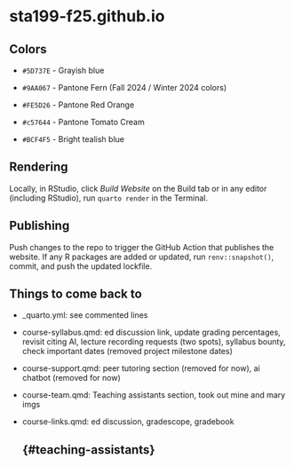 # sta199-f25.github.io

## Colors

-   `#5D737E` - Grayish blue

-   `#9AA067` - Pantone Fern (Fall 2024 / Winter 2024 colors)

-   `#FE5D26` - Pantone Red Orange

-   `#c57644` - Pantone Tomato Cream

-   `#BCF4F5` - Bright tealish blue

## Rendering

Locally, in RStudio, click *Build Website* on the Build tab or in any editor (including RStudio), run `quarto render` in the Terminal.

## Publishing

Push changes to the repo to trigger the GitHub Action that publishes the website. If any R packages are added or updated, run `renv::snapshot()`, commit, and push the updated lockfile.

## Things to come back to

-   \_quarto.yml: see commented lines

-   course-syllabus.qmd: ed discussion link, update grading percentages, revisit citing AI, lecture recording requests (two spots), syllabus bounty, check important dates (removed project milestone dates)

-   course-support.qmd: peer tutoring section (removed for now), ai chatbot (removed for now)

-   course-team.qmd: Teaching assistants section, took out mine and mary imgs

-   course-links.qmd: ed discussion, gradescope, gradebook

    ##  {#teaching-assistants}

